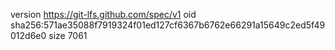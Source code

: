 version https://git-lfs.github.com/spec/v1
oid sha256:571ae35088f7919324f01ed127cf6367b6762e66291a15649c2ed5f49012d6e0
size 7061
